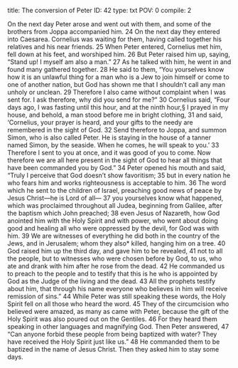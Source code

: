 title:          The conversion of Peter
ID:             42
type:           txt
POV:            0
compile:        2


On the next day Peter arose and went out with them, and some of the brothers from Joppa accompanied him. 24 On the next day they entered into Caesarea. Cornelius was waiting for them, having called together his relatives and his near friends. 25 When Peter entered, Cornelius met him, fell down at his feet, and worshiped him. 26 But Peter raised him up, saying, “Stand up! I myself am also a man.” 27 As he talked with him, he went in and found many gathered together. 28 He said to them, “You yourselves know how it is an unlawful thing for a man who is a Jew to join himself or come to one of another nation, but God has shown me that I shouldn’t call any man unholy or unclean. 29 Therefore I also came without complaint when I was sent for. I ask therefore, why did you send for me?”
30 Cornelius said, “Four days ago, I was fasting until this hour, and at the ninth hour,§ I prayed in my house, and behold, a man stood before me in bright clothing, 31 and said, ‘Cornelius, your prayer is heard, and your gifts to the needy are remembered in the sight of God. 32 Send therefore to Joppa, and summon Simon, who is also called Peter. He is staying in the house of a tanner named Simon, by the seaside. When he comes, he will speak to you.’ 33 Therefore I sent to you at once, and it was good of you to come. Now therefore we are all here present in the sight of God to hear all things that have been commanded you by God.”
34 Peter opened his mouth and said, “Truly I perceive that God doesn’t show favoritism; 35 but in every nation he who fears him and works righteousness is acceptable to him. 36 The word which he sent to the children of Israel, preaching good news of peace by Jesus Christ—he is Lord of all— 37 you yourselves know what happened, which was proclaimed throughout all Judea, beginning from Galilee, after the baptism which John preached; 38 even Jesus of Nazareth, how God anointed him with the Holy Spirit and with power, who went about doing good and healing all who were oppressed by the devil, for God was with him. 39 We are witnesses of everything he did both in the country of the Jews, and in Jerusalem; whom they also* killed, hanging him on a tree. 40 God raised him up the third day, and gave him to be revealed, 41 not to all the people, but to witnesses who were chosen before by God, to us, who ate and drank with him after he rose from the dead. 42 He commanded us to preach to the people and to testify that this is he who is appointed by God as the Judge of the living and the dead. 43 All the prophets testify about him, that through his name everyone who believes in him will receive remission of sins.”
44 While Peter was still speaking these words, the Holy Spirit fell on all those who heard the word. 45 They of the circumcision who believed were amazed, as many as came with Peter, because the gift of the Holy Spirit was also poured out on the Gentiles. 46 For they heard them speaking in other languages and magnifying God.
Then Peter answered, 47 “Can anyone forbid these people from being baptized with water? They have received the Holy Spirit just like us.” 48 He commanded them to be baptized in the name of Jesus Christ. Then they asked him to stay some days. 